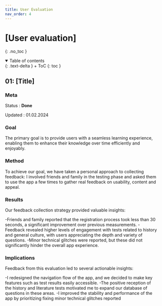 ```yaml
---
title: User Evaluation
nav_order: 4
---
```


# [User evaluation]
{: .no_toc }

<details open markdown="block">
{: .text-delta }
<summary>Table of contents</summary>
+ ToC
{: toc }
</details>

## 01: [Title]

### Meta

Status
: **Done**

Updated
: 01.02.2024

### Goal

The primary goal is to provide users with a seamless learning experience, enabling them to enhance their knowledge over time efficiently and enjoyably. 

### Method
To achieve our goal, we have taken a personal approach to collecting feedback:
I involved friends and family in the testing phase and asked them to use the app a few times to gather real feedback on usability, content and appeal.

### Results
Our feedback collection strategy provided valuable insights:

-Friends and family reported that the registration process took less than 30 seconds, a significant improvement over previous measurements.
-Feedback revealed higher levels of engagement with tests related to history and general culture, with users appreciating the depth and variety of questions.
-Minor technical glitches were reported, but these did not significantly hinder the overall app experience.

### Implications
Feedback from this evaluation led to several actionable insights:

-I redesigned the navigation flow of the app, and we decided to make key features such as test results easily accessible.
-The positive reception of the history and literature tests motivated me to expand our database of questions in these areas.
-I improved the stability and performance of the app by prioritizing fixing minor technical glitches reported




